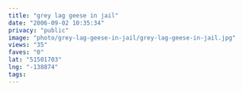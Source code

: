```yaml
---
title: "grey lag geese in jail"
date: "2006-09-02 10:35:34"
privacy: "public"
image: "photo/grey-lag-geese-in-jail/grey-lag-geese-in-jail.jpg"
views: "35"
faves: "0"
lat: "51501703"
lng: "-138874"
tags:
---
```


